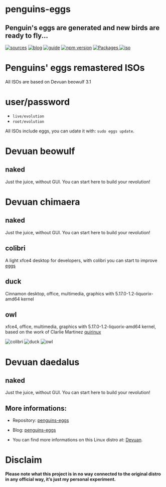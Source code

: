 penguins-eggs
=============

## Penguin&#39;s eggs are generated and new birds are ready to fly...
[![sources](https://img.shields.io/badge/github-sources-cyan)](https://github.com/pieroproietti/penguins-eggs)
[![blog](https://img.shields.io/badge/blog-penguin's%20eggs-cyan)](https://penguins-eggs.net)
[![guide](https://img.shields.io/badge/guide-penguin's%20eggs-cyan)](https://penguins-eggs.net/docs/Tutorial/eggs-users-guide)
[![npm version](https://img.shields.io/npm/v/penguins-eggs.svg)](https://npmjs.org/package/penguins-eggs)
[![Packages](https://img.shields.io/badge/packages-binary-blue)
](https://sourceforge.net/projects/penguins-eggs/files/Packages)
[![iso](https://img.shields.io/badge/iso-images-cyan)](https://sourceforge.net/projects/penguins-eggs/files/ISOS)


# Penguins' eggs remastered ISOs

All ISOs are based on Devuan beowulf 3.1

# user/password
* ```live/evolution```
* ```root/evolution```

All ISOs include eggs, you can udate it with: ```sudo eggs update```.

# Devuan beowulf

## naked
Just the juice, without GUI. You can start here to build your revolution!

# Devuan chimaera
## naked
Just the juice, without GUI. You can start here to build your revolution!
 
## colibri
A light xfce4 desktop for developers, with colibri you can start to improve [eggs](https://github.com/pieroproietti/penguins-eggs)
 
## duck
Cinnamon desktop, office, multimedia, graphics with 5.17.0-1.2-liquorix-amd64 kernel


## owl
xfce4, office, multimedia, graphics with 5.17.0-1.2-liquorix-amd64 kernel, based on the work of Clarlie Martinez [quirinux](https://quirinux.org/)

![colibri](https://a.fsdn.com/con/app/proj/penguins-eggs/screenshots/colibri.png/245/183)
![duck](https://a.fsdn.com/con/app/proj/penguins-eggs/screenshots/duck.png/245/183)
![owl](https://a.fsdn.com/con/app/proj/penguins-eggs/screenshots/owl.png/245/183)


# Devuan daedalus

## naked
Just the juice, without GUI. You can start here to build your revolution!
 
## More informations:

* Repository: [penguins-eggs](https://github.com/pieroproietti/penguins-eggs)
* Blog: [penguins-eggs](https://penguins-eggs.net)

* You can find more informations on this Linux distro at: [Devuan](https://devuan.org/).

# Disclaim
__Please note what this project is in no way connected to the original distro in any official way, it’s just my personal experiment.__

